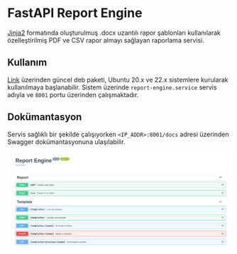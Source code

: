 # FastAPI Report Engine

[Jinja2](https://palletsprojects.com/p/jinja/) formatında oluşturulmuş .docx uzantılı rapor şablonları kullanılarak özelleştirilmiş PDF ve CSV rapor almayı sağlayan raporlama servisi.

## Kullanım
[Link](https://github.com/limanmys/fastapi-report-engine/releases/latest) üzerinden güncel deb paketi, Ubuntu 20.x ve 22.x sistemlere kurularak kullanılmaya başlanabilir. Sistem üzerinde `report-engine.service` servis adıyla ve `8001` portu üzerinden çalışmaktadır.

## Dokümantasyon
Servis sağlıklı bir şekilde çalışıyorken `<IP_ADDR>:8001/docs` adresi üzerinden Swagger dokümantasyonuna ulaşılabilir.

![swagger.png](./images/swagger.png)